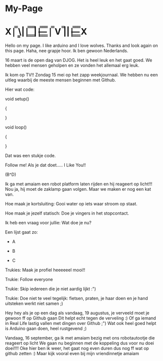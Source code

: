 # My-Page 
# X|̿ \͇||͇̿ ͇̿ ͇̿||̶͇̿ ̶͇̿ ͇̿ |̿ V ̿|||̶͇̿ ̶͇̿ ͇̿ X

Hello on my page.
I like arduino and I love wolves.
Thanks and look again on this page.
Haha, nee grapje hoor.
Ik ben gewoon Nederlands.

16 maart is de open dag van DJOG.
Het is heel leuk en het gaat goed. 
We hebben veel mensen geholpen en ze vonden het allemaal erg leuk.

Ik kom op TV!! Zondag 15 mei op het zapp weekjournaal.
We hebben nu een uitleg waarbij de meeste mensen beginnen met Github.

Hier wat code:


void setup()

{

}

void loop()

{

}

Dat was een stukje code.

Follow me!
Als je dat doet.....
I Like You!!

(B^D)

Ik ga met amaiam een robot platform laten rijden en hij reageert op licht!!!
Nou ja, hij moet de zaklamp gaan volgen.
Maar we maken er nog een kat van.

Hoe maak je kortsluiting: Gooi water op iets waar stroom op staat.

Hoe maak je jezelf statisch: Doe je vingers in het stopcontact.

Ik heb een vraag voor jullie: Wat doe je nu?

Een lijst gaat zo:

- A

- B

- C

Trukies: Maak je profiel heeeeeel mooi!!

Trukie: Follow everyone

Trukie: Skip iedereen die je niet aardig lijkt :")

Trukie: Doe niet te veel tegelijk: fietsen, praten, je haar doen en je hand uitsteken werkt niet samen ;)


Hey hey als je op een dag als vandaag, 19 augustus, je verveeld moet je gewoon ff op Github gaan
Dit helpt echt tegen de verveling :)
Of ga iemand in Real Life lastig vallen met dingen over Github ;")
Wat ook heel goed helpt is Arduino gaan doen, heel rustgevend ;)

Vandaag, 16 september, ga ik met amaiam bezig met ons robotautootje die reageert op licht
We gaan nu beginnen met de koppeling dus voor nu doei doei!!!!
Oke hier ben ik weer, het gaat nog even duren dus nog ff wat op github zetten :)
Maar kijk vooral even bij mijn vriendinnetje amaiam
